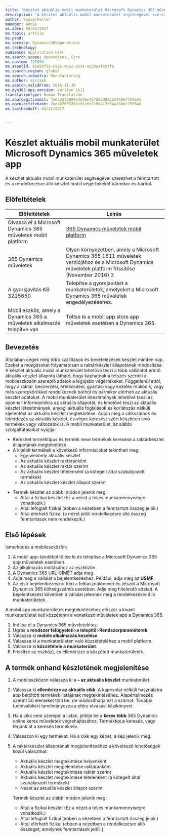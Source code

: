 ```yaml
---
title: "Készlet aktuális mobil munkaterület Microsoft Dynamics 365 műveletek app"
description: "A készlet aktuális mobil munkaterület segítségével szerezhet a fenntartott és a rendelkezésre álló készlet mobil végértékeket bármikor és bárhol."
author: YuyuScheller
manager: AnnBe
ms.date: 04/04/2017
ms.topic: article
ms.prod: 
ms.service: Dynamics365Operations
ms.technology: 
audience: Application User
ms.search.scope: Operations, Core
ms.custom: 267094
ms.assetid: 85058f55-e566-40e2-9234-42d3e4fe5ff6
ms.search.region: global
ms.search.industry: Manufacturing
ms.author: mirzaab
ms.search.validFrom: 2016-11-30
ms.dyn365.ops.version: Version 1611
translationtype: Human Translation
ms.sourcegitcommit: 7a0a2af2094e3e5be757d3dd82255769677b96ea
ms.openlocfilehash: 2ad48765528e1d1c6e7c90417b54a248ec79f546
ms.lasthandoff: 03/31/2017


---
```


# <a name="inventory-on-hand-mobile-workspace-for-microsoft-dynamics-365-for-operations-app"></a>Készlet aktuális mobil munkaterület Microsoft Dynamics 365 műveletek app

A készlet aktuális mobil munkaterület segítségével szerezhet a fenntartott és a rendelkezésre álló készlet mobil végértékeket bármikor és bárhol. 

<a name="prerequisites"></a>Előfeltételek
-------------

| Előfeltételek                                                         | Leírás                                                                                                                                        |
|----------------------------------------------------------------------|----------------------------------------------------------------------------------------------------------------------------------------------------|
| Olvassa el a Microsoft Dynamics 365 műveletek mobil platform | [365 Dynamics műveletek mobil platform](/dynamics365/operations/dev-itpro/mobile-apps/mobile-platform)                                   |
| 365 Dynamics műveletek                                          | Olyan környezetben, amely a Microsoft Dynamics 365 1611 műveletek verziójához és a Microsoft Dynamics műveletek platform frissítése (November 2016) 3 |
| A gyorsjavítás KB 3215650                                                    | Telepítse a gyorsjavítást a munkaterületek, amelyeket a Microsoft Dynamics 365 műveletek engedélyezéséhez.                                       |
| Mobil eszköz, amely a Dynamics 365 a műveletek alkalmazás telepítve van | Töltse le a mobil app store app műveletek esetében a Dynamics 365.                                                                           |

## <a name="introduction"></a>Bevezetés
Általában cégek még több szállítások és bevételezések készlet minden nap. Ezeket a mozgásokat folyamatosan a raktárkészlet állapotának módosítása. A készlet aktuális mobil munkaterület lehetővé teszi a több vállalatot érintő aktuális készlet állapota látható, hogy kaphatnak a tetszés szerinti a mobileszközön szereplő adatok a legújabb végértékeket. Függetlenül attól, hogy a raktár, beszerzési, értékesítési, gyártási vagy kezelés működik, vagy más szerepkörökkel rendelkeznek bárhol és bármikor elérheti az aktuális készlet adatokat. A mobil munkaterület létesítmények lehetővé teszi az azonnali információkra az aktuális állapotát, és lehetővé teszi az aktuális készlet létesítmények, anyagi aktuális foglalások és korlátozás nélküli kijelentést az aktuális készlet megtekintése. Adjon meg a cikkszámok és lekérdezés az aktuális készlet, és végre keresést szűrt készleten levő termékek vagy változatok is. A mobil munkaterület, az alábbi szolgáltatásokat nyújtja:

-   Kereshet terméktípus és termék neve termékek keresése a raktárkészlet állapotának megtekintése.
-   A kijelölt termékek a következő információkat tekintheti meg:
    -   Egy webhely aktuális készlet
    -   Az aktuális készlet raktáranként
    -   Az aktuális készlet raktár szerint
    -   Az aktuális készlet tételenként (a kötegelt által szabályozott termékek)
    -   Az aktuális készlet készlet állapot szerint

<!-- -->

-   Termék készlet az alábbi módon jelenik meg:
    -   Által a fizikai készlet (Ez a nézet a teljes munkamennyiségre vonatkozik.)
    -   Által lefoglalt fizikai (ebben a nézetben a fenntartott összeg jelöli.)
    -   Által elérhető fizikai (a nézet jelöli rendelkezésre álló összeg fenntartások nem rendelkezik.)

## <a name="get-started"></a>Első lépések
Ismerkedés a mobileszközön:

1.  A mobil app-tárolóból töltse le és telepítse a Microsoft Dynamics 365 app műveletek esetében.
2.  Az alkalmazás indításához az eszközön.
3.  A Dynamics 365 URL-CÍMÉT adja meg.
4.  Adja meg a vállalat a bejelentkezéshez. Például, adja meg az **USMF**.
5.  Az első bejelentkezéskor kéri a felhasználónevet és jelszót a Microsoft Dynamics 365 költségszámla esetében. Adja meg hitelesítő adatait. A bejelentkezést követően a vállalat jelennek meg a rendelkezésre álló munkaterületek.

A mobil app munkaterületek megtekintéséhez először a kívánt munkaterületet kell közzétenni a vonatkozó műveletek app a Dynamics 365.

1.  Indítsa el a Dynamics 365 műveletekhez.
2.  Ugrás a **rendszer felügyeleti**&gt;**a telepítő**&gt;**Rendszerparaméterek**.
3.  Válassza ki **mobile alkalmazás kezelése**.
4.  Válassza ki a munkaterületen való közzétételéhez a mobil platform.
5.  Válassza ki **közzététele a munkaterület**.
6.  Frissítse az eszközt, és ellenőrizze a közzétett munkaterületek.

## <a name="view-the-onhand-inventory-for-a-product"></a>A termék onhand készletének megjelenítése
1.  A mobileszközön válassza ki a **– az aktuális készlet** munkaterület.
2.  Válassza ki **ellenőrizze az aktuális cikk**. A kapcsolat nélküli használatra app betöltött termékek listájának megtekintéséhez. Alapértelmezés szerint 50 elemeket tölti be, de módosíthatja ezt a számot. További tudnivalókért tanulmányozza a előre olvasási kézikönyvet.
3.  Ha a cikk nem szerepel a listán, jelölje be a **keres több** 365 Dynamics online keres műveletek végrehajtásához. Terméktípus keresés, vagy térjünk át a keresés terméknév.
4.  Válasszon ki egy terméket. Ha a cikk egy képet, a kép jelenik meg.
5.  A raktárkészlet állapotának megjelenítéséhez a következő lehetőségek közül választhat:
    -   Aktuális készlet megtekintése helyenként
    -   Aktuális készlet megjelenítése raktáranként
    -   Aktuális készlet megtekintése raktár szerint
    -   Aktuális készlet megtekintése tételenként (a kötegelt által szabályozott termékek)
    -   Nézet az aktuális készlet állapot szerint

    Termék készlet az alábbi módon jelenik meg:
    -   Által a fizikai készlet (Ez a nézet a teljes munkamennyiségre vonatkozik.)
    -   Által lefoglalt fizikai (ebben a nézetben a fenntartott összeg jelöli.)
    -   Által elérhető fizikai (ebben a nézetben a rendelkezésre álló összeget, amelynek fenntartások jelöli.)




